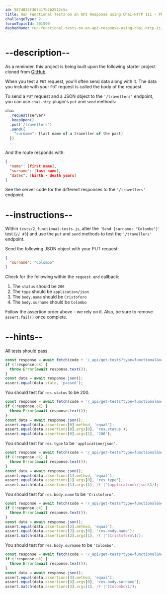 ```yaml
---
id: 587d824f367417b2b2512c5a
title: Run Functional Tests on an API Response using Chai-HTTP III - PUT method
challengeType: 2
forumTopicId: 301590
dashedName: run-functional-tests-on-an-api-response-using-chai-http-iii---put-method
---
```


# --description--

As a reminder, this project is being built upon the following starter project  cloned from <a href="https://github.com/freeCodeCamp/boilerplate-mochachai/" target="_blank" rel="noopener noreferrer nofollow">GitHub</a>.

When you test a `PUT` request, you'll often send data along with it. The data you include with your `PUT` request is called the body of the request.

To send a `PUT` request and a JSON object to the `'/travellers'` endpoint, you can use `chai-http` plugin's `put` and `send` methods:

```js
chai
  .request(server)
  .keepOpen()
  .put('/travellers')
  .send({
    "surname": [last name of a traveller of the past]
  })
  ...
```

And the route responds with:

```json
{
  "name": [first name],
  "surname": [last name],
  "dates": [birth - death years]
}
```

See the server code for the different responses to the `'/travellers'` endpoint.

# --instructions--

Within `tests/2_functional-tests.js`, alter the `'Send {surname: "Colombo"}'` test (`// #3`) and use the `put` and `send` methods to test the  `'/travellers'` endpoint.

Send the following JSON object with your PUT request:

```json
{
  "surname": "Colombo"
}
```

Check for the following within the `request.end` callback:

1.  The `status` should be `200`
2.  The `type` should be `application/json`
3.  The `body.name` should be `Cristoforo`
4.  The `body.surname` should be `Colombo`

Follow the assertion order above - we rely on it. Also, be sure to remove `assert.fail()` once complete.

# --hints--

All tests should pass.

```js
const response = await fetch(code + '/_api/get-tests?type=functional&n=2');
if (!response.ok) {
  throw Error(await response.text());
}
const data = await response.json();
assert.equal(data.state, 'passed');
```

You should test for `res.status` to be 200.

```js
const response = await fetch(code + '/_api/get-tests?type=functional&n=2');
if (!response.ok) {
  throw Error(await response.text());
}
const data = await response.json();
assert.equal(data.assertions[0].method, 'equal');
assert.equal(data.assertions[0].args[0], 'res.status');
assert.equal(data.assertions[0].args[1], '200');
```

You should test for `res.type` to be `'application/json'`.

```js
const response = await fetch(code + '/_api/get-tests?type=functional&n=2');
if (!response.ok) {
  throw Error(await response.text());
}
const data = await response.json();
assert.equal(data.assertions[1].method, 'equal');
assert.equal(data.assertions[1].args[0], 'res.type');
assert.match(data.assertions[1].args[1], /('|")application\/json\1/);
```

You should test for `res.body.name` to be `'Cristoforo'`.

```js
const response = await fetch(code + '/_api/get-tests?type=functional&n=2');
if (!response.ok) {
  throw Error(await response.text());
}
const data = await response.json();
assert.equal(data.assertions[2].method, 'equal');
assert.equal(data.assertions[2].args[0], 'res.body.name');
assert.match(data.assertions[2].args[1], /('|")Cristoforo\1/);
```

You should test for `res.body.surname` to be `'Colombo'`.

```js
const response = await fetch(code + '/_api/get-tests?type=functional&n=2');
if (!response.ok) {
  throw Error(await response.text());
}
const data = await response.json();
assert.equal(data.assertions[3].method, 'equal');
assert.equal(data.assertions[3].args[0], 'res.body.surname');
assert.match(data.assertions[3].args[1], /('|")Colombo\1/);
```

